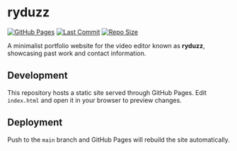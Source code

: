 # ryduzz

[![GitHub Pages](https://img.shields.io/badge/hosted%20on-GitHub%20Pages-blue?logo=github)](https://ryderjt.github.io/ryduzz/)
[![Last Commit](https://img.shields.io/github/last-commit/ryderjt/ryduzz?logo=github)](https://github.com/ryderjt/ryduzz/commits)
[![Repo Size](https://img.shields.io/github/repo-size/ryderjt/ryduzz)](https://github.com/ryderjt/ryduzz)

A minimalist portfolio website for the video editor known as **ryduzz**, showcasing past work and contact information.

## Development

This repository hosts a static site served through GitHub Pages. Edit `index.html` and open it in your browser to preview changes.

## Deployment

Push to the `main` branch and GitHub Pages will rebuild the site automatically.

